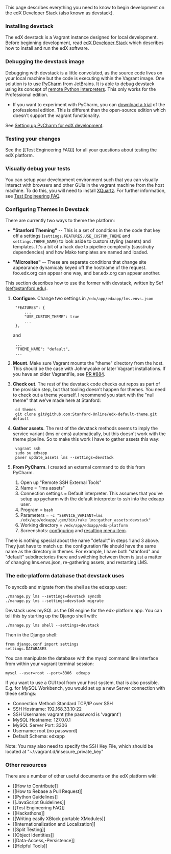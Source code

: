 This page describes everything you need to know to begin development on the edX Developer Stack (also known as devstack).

### Installing devstack

The edX devstack is a Vagrant instance designed for local development. Before beginning development, read [edX Developer Stack](https://github.com/edx/configuration/wiki/edX-Developer-Stack) which describes how to install and run the edX software.

### Debugging the devstack image

Debugging with devstack is a little convoluted, as the source code lives on your local machine but the code is executing within the Vagrant image. One solution is to use [PyCharm](http://www.jetbrains.com/pycharm/) from JetBrains. It is able to debug devstack using its concept of [remote Python interpreters](http://blog.jetbrains.com/pycharm/2013/03/how-pycharm-helps-you-with-remote-development/). This only works for the Professional edition.
* If you want to experiment with PyCharm, you can [download a trial](http://www.jetbrains.com/pycharm/download/) of the professional edition.  This is different than the open-source edition which doesn't support the vagrant functionality.

See [Setting up PyCharm for edX development](https://github.com/edx/edx-platform/wiki/Setting-up-PyCharm-for-edX-development).

### Testing your changes

See the [[Test Engineering FAQ]] for all your questions about testing the edX platform.

### Visually debug your tests
You can setup your development environment such that you can visually interact with browsers and other GUIs in the vagrant machine from the host machine. To do this, you will need to install [XQuartz](http://xquartz.macosforge.org/landing/). For further information, see [Test Engineering FAQ](https://github.com/edx/edx-platform/wiki/Test-engineering-FAQ#im-working-with-devstack-and-want-to-debug-the-jasmine-or-acceptance-tests-in-the-browser-on-my-host-system-how-do-i-do-that).

### Configuring Themes in Devstack

There are currently two ways to theme the platform:

* **"Stanford Theming"** -- This is a set of conditions in the code
  that key off a settings (```settings.FEATURES.USE_CUSTOM_THEME``` and
  ```settings.THEME_NAME```) to look aside to custom styling (assets)
  and templates.  It's a bit of a hack due to pipeline complexity
  (sass/ruby dependencies) and how Mako templates are named and loaded.

* **"Microsites"** -- These are separate conditions that change site
  appearance dynamicaly keyed off the hostname of the request.
  foo.edx.org can appear one way, and bar.edx.org can appear another.  

This section describes how to use the former with devstack, written by
Sef (<sef@stanford.edu>).

1. **Configure**. Change two settings in ```/edx/app/edxapp/lms.envs.json```

        "FEATURES": {
            ...
            "USE_CUSTOM_THEME": true
            ...
        },


    and

        ...
        "THEME_NAME": "default",
        ...

2. **Mount**. Make sure Vagrant mounts the "theme" directory from the host.
   This should be the case with Johnnycake or later Vagrant installations.  If
   you have an older Vagrantfile, see [PR #884](https://github.com/edx/configuration/pull/884).

3. **Check out**. The rest of the devstack code checks out repos as part
   of the provision step, but that tooling doesn't happen for themes.  You
   need to check out a theme yourself.  I recommend you start with the "null theme" 
   that we've made here at Stanford:

        cd themes
        git clone git@github.com:Stanford-Online/edx-default-theme.git default

4. **Gather assets**. The rest of the devstack methods seems to imply the
   service variant (lms or cms) automatically, but this doesn't work
   with the theme pipeline.  So to make this work I have to gather assets
   this way:

        vagrant ssh
        sudo su edxapp
        paver update_assets lms --settings=devstack

5. **From PyCharm**.  I created an external command to do this from
   PyCharm. 

    1. Open up "Remote SSH External Tools"
    2. Name = "lms assets"
    3. Connection settings = Default interpreter.  This assumes that
       you've setup up pycharm with the default interpreter to ssh into
       the edxapp user. 
    4. Program = ```bash```
    5. Parameters = ```-c "SERVICE_VARIANT=lms /edx/app/edxapp/.gem/bin/rake lms:gather_assets:devstack"```
    6. Working directory = ```/edx/app/edxapp/edx-platform```
    7. Screenshots:
       [configuring](image/devstack_theme_gather_config.png) and 
       [resulting menu item](image/devstack_theme_gather_menu.png).

There is nothing special about the name "default" in steps 1 and 3 above.  They just have to match up: the configuration file should have the same name as the directory in themes.  For example, I have both "stanford" and "default" subdirectories there and switching between them is just a matter of changing lms.envs.json, re-gathering assets, and restarting LMS.




### The edx-platform database that devstack uses
To syncdb and migrate from the shell as the edxapp user:
```
./manage.py lms --settings=devstack syncdb
./manage.py lms --settings=devstack migrate
```

Devstack uses mySQL as the DB engine for the edx-platform app.
You can tell this by starting up the Django shell with:

```
./manage.py lms shell --settings=devstack
```

Then in the Django shell:
```
from django.conf import settings
settings.DATABASES
```

You can manipulate the database with the mysql command line interface from within your vagrant terminal session:
```
mysql --user=root --port=3306  edxapp
```

If you want to use a GUI tool from your host system, that is also possible.
E.g. for MySQL Workbench, you would set up a new Server connection with these settings:
* Connection Method: Standard TCP/IP over SSH
* SSH Hostname: 192.168.33.10:22
* SSH Username: vagrant (the password is 'vagrant')
* MySQL Hostname: 127.0.0.1
* MySQL Server Port: 3306
* Username: root (no password)
* Default Schema: edxapp

Note: You may also need to specify the SSH Key File, which should be located at "~/.vagrant.d/insecure_private_key"

### Other resources

There are a number of other useful documents on the edX platform wiki:

* [[How to Contribute]]
* [[How to Rebase a Pull Request]]
* [[Python Guidelines]]
* [[JavaScript Guidelines]]
* [[Test Engineering FAQ]]
* [[Hackathons]]
* [[Writing easily XBlock portable XModules]]
* [[Internationalization and Localization]]
* [[Split Testing]]
* [[Object Identities]]
* [[Data-Access,-Persistence]]
* [[Helpful Tools]]